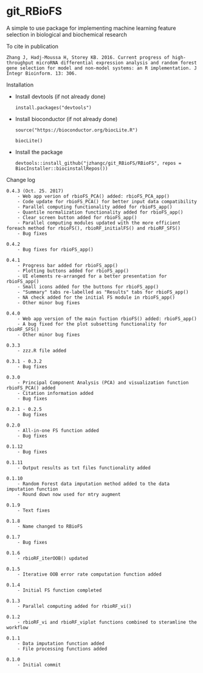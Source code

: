 # git_RBioFS
A simple to use package for implementing machine learning feature selection in biological and biochemical research

To cite in publication
  
    Zhang J, Hadj-Moussa H, Storey KB. 2016. Current progress of high-throughput microRNA differential expression analysis and random forest gene selection for model and non-model systems: an R implementation. J Integr Bioinform. 13: 306.


Installation

  - Install devtools (if not already done)
  
        install.packages("devtools")
        
  - Install bioconductor (if not already done)
        
        source("https://bioconductor.org/biocLite.R")
      
        biocLite()
        
  - Install the package
        
        devtools::install_github("jzhangc/git_RBioFS/RBioFS", repos = BiocInstaller::biocinstallRepos())
        

Change log

    0.4.3 (Oct. 25. 2017)
        - Web app verion of rbioFS_PCA() added: rbioFS_PCA_app()
        - Code update for rbioFS_PCA() for better input data compatibility
        - Parallel computing functionality added for rbioFS_app()
        - Quantile normalization functionality added for rbioFS_app()
        - Clear screen button added for rbioFS_app()
        - Parallel computing modules updated with the more efficient foreach method for rbioFS(), rbioRF_initialFS() and rbioRF_SFS()
        - Bug fixes

    0.4.2
        - Bug fixes for rbioFS_app()

    0.4.1
        - Progress bar added for rbioFS_app()
        - Plotting buttons added for rbioFS_app() 
        - UI elements re-arranged for a better presentation for rbioFS_app()
        - Small icons added for the buttons for rbioFS_app()
        - "Summary" tabs re-labelled as "Results" tabs for rbioFS_app()
        - NA check added for the initial FS module in rbioFS_app()
        - Other minor bug fixes

    0.4.0
        - Web app version of the main fuction rbioFS() added: rbioFS_app()
        - A bug fixed for the plot subsetting functionality for rbioRF_SFS()
        - Other minor bug fixes

    0.3.3
        - zzz.R file added
    
    0.3.1 - 0.3.2 
        - Bug fixes
  
    0.3.0
        - Principal Component Analysis (PCA) and visualization function rbioFS_PCA() added
        - Citation information added
        - Bug fixes
    
    0.2.1 - 0.2.5
        - Bug fixes
    
    0.2.0
        - All-in-one FS function added
        - Bug fixes
    
    0.1.12
        - Bug fixes
    
    0.1.11
        - Output results as txt files functionality added
    
    0.1.10
        - Random Forest data imputation method added to the data imputation function
        - Round down now used for mtry augment
    
    0.1.9
        - Text fixes
    
    0.1.8
        - Name changed to RBioFS
    
    0.1.7
        - Bug fixes
    
    0.1.6
        - rbioRF_iterOOB() updated
    
    0.1.5
        - Iterative OOB error rate computation function added
    
    0.1.4
        - Initial FS function completed
    
    0.1.3
        - Parallel computing added for rbioRF_vi()
    
    0.1.2
        - rbioRF_vi and rbioRF_viplot functions combined to steramline the workflow
    
    0.1.1
        - Data imputation function added
        - File processing functions added
    
    0.1.0
        - Initial commit

